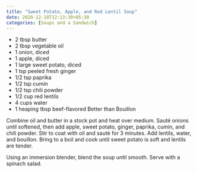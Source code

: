 ```yaml
---
title: "Sweet Potato, Apple, and Red Lentil Soup"
date: 2020-12-18T12:13:30+05:30
categories: [Soups and a Sandwich]
---
```


* 2 tbsp butter  
* 2 tbsp vegetable oil  
* 1 onion, diced  
* 1 apple, diced  
* 1 large sweet potato, diced  
* 1 tsp peeled fresh ginger 
* 1/2 tsp paprika  
* 1/2 tsp cumin  
* 1/2 tsp chili powder  
* 1/2 cup red lentils  
* 4 cups water  
* 1 heaping tbsp beef-flavored Better than Bouillon 

Combine oil and butter in a stock pot and heat over medium. Sauté onions until softened, then add apple, sweet potato, ginger, paprika, cumin, and chili powder.  Stir to coat with oil and sauté for 3 minutes. Add lentils, water, and bouillon. Bring to a boil and cook until sweet potato is soft and lentils are tender.

Using an immersion blender, blend the soup until smooth. Serve with a spinach salad. 